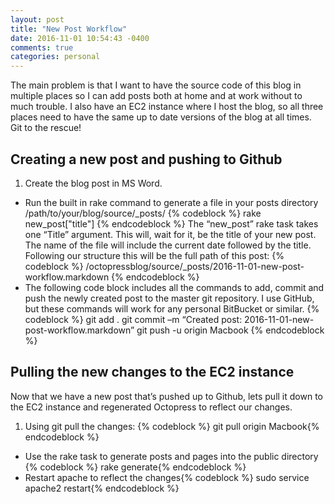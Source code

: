 ```yaml
---
layout: post
title: "New Post Workflow"
date: 2016-11-01 10:54:43 -0400
comments: true
categories: personal
---
```


The main problem is that I want to have the source code of this blog in multiple places so I can add posts both at home and at work without to much trouble. I also have an EC2 instance where I host the blog, so all three places need to have the same up to date versions of the blog at all times. Git to the rescue! 

## Creating a new post and pushing to Github

1. Create the blog post in MS Word.
+ Run the built in rake command to generate a file in your posts directory /path/to/your/blog/source/\_posts/ {% codeblock %} rake new_post["title"] {% endcodeblock %} The “new_post” rake task takes one “Title” argument. This will, wait for it, be the title of your new post. The name of the file will include the current date followed by the title. Following our structure this will be the full path of this post: {% codeblock %} /octopressblog/source/_posts/2016-11-01-new-post-workflow.markdown {% endcodeblock %}
+ The following code block includes all the commands to add, commit and push the newly created post to the master git repository. I use GitHub, but these commands will work for any personal BitBucket or similar. 
{% codeblock %} 
git add .
git commit –m “Created post: 2016-11-01-new-post-workflow.markdown”
git push -u origin Macbook
{% endcodeblock %}


## Pulling the new changes to the EC2 instance

Now that we have a new post that’s pushed up to Github, lets pull it down to the EC2 instance and regenerated Octopress to reflect our changes.

1. Using git pull the changes: {% codeblock %} git pull origin Macbook{% endcodeblock %}
+ Use the rake task to generate posts and pages into the public directory {% codeblock %} rake generate{% endcodeblock %}
+ Restart apache to reflect the changes{% codeblock %} sudo service apache2 restart{% endcodeblock %}

